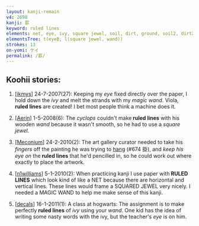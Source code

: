 ```yaml
---
layout: kanji-remain
v4: 2698
kanji: 罫
keyword: ruled lines
elements: net, eye, ivy, square jewel, soil, dirt, ground, soil2, dirt2, ground2, magic wand, wand, augury, divining rod
elementsTree: t(eyeB, l(square jewel, wand))
strokes: 13
on-yomi: ケイ
permalink: /罫/
---
```


## Koohii stories: 

1) [<a href="http://kanji.koohii.com/profile/ikmys">ikmys</a>] 24-7-2007(27): Keeping my <em>eye</em> fixed directly over the paper, I hold down the <em>ivy</em> and melt the strands with my <em>magic wand</em>. Viola,<strong> ruled lines</strong> are created! I bet most people think a machine does it.

2) [<a href="http://kanji.koohii.com/profile/Aerin">Aerin</a>] 1-5-2008(6): The <em>cyclops</em> couldn&#039;t make<strong> ruled lines</strong> with his wooden <em>wand</em> because it wasn&#039;t smooth, so he had to use a <em>square jewel</em>.

3) [<a href="http://kanji.koohii.com/profile/Meconium">Meconium</a>] 24-2-2010(2): The art gallery curator needed to take his <em>fingers</em> off the painting he was trying to <a href="../v4/674.html">hang</a> (#674 掛), and <em>keep his eye on</em> the<strong> ruled lines</strong> that he&#039;d pencilled in, so he could work out where exactly to place the artwork.

4) [<a href="http://kanji.koohii.com/profile/n1williams">n1williams</a>] 5-1-2010(2): When practicing kanji I use paper with<strong> RULED LINES</strong> which look kind of like a NET because there are horizontal and vertical lines. These lines would frame a SQUARED JEWEL very nicely. I needed a MAGIC WAND to help me make sense of this kanji.

5) [<a href="http://kanji.koohii.com/profile/decals">decals</a>] 16-1-2011(1): A class at hogwarts: The assignment is to make perfectly<strong> ruled lines</strong> of <em>ivy</em> using your <em>wand</em>. One kid has the idea of writing some nasty words with the ivy, but the teacher&#039;s <em>eye</em> is on him.

